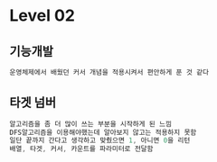 # Level 02

## 기능개발

```cs
운영체제에서 배웠던 커서 개념을 적용시켜서 편안하게 푼 것 같다
```

## 타겟 넘버

```cs
알고리즘을 좀 더 많이 쓰는 부분을 시작하게 된 느낌
DFS알고리즘을 이용해야했는데 알아보지 않고는 적용하지 못함
일단 끝까지 간다고 생각하고 맞췄으면 1, 아니면 0을 리턴
배열, 타겟, 커서, 카운트를 파라미터로 전달함
```

